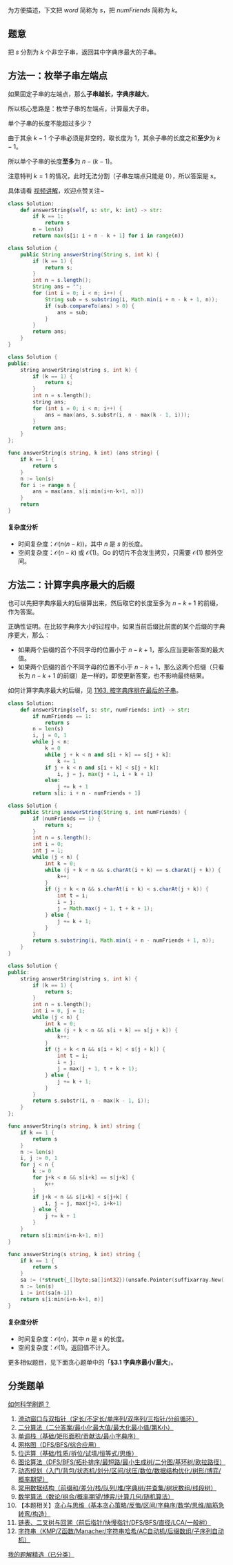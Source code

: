 为方便描述，下文把 $\textit{word}$ 简称为 $s$，把 $\textit{numFriends}$ 简称为 $k$。

## 题意

把 $s$ 分割为 $k$ 个非空子串，返回其中字典序最大的子串。

## 方法一：枚举子串左端点

如果固定子串的左端点，那么**子串越长，字典序越大**。

所以核心思路是：枚举子串的左端点，计算最大子串。

单个子串的长度不能超过多少？

由于其余 $k-1$ 个子串必须是非空的，取长度为 $1$，其余子串的长度之和**至少**为 $k-1$。

所以单个子串的长度**至多**为 $n-(k-1)$。

注意特判 $k=1$ 的情况，此时无法分割（子串左端点只能是 $0$），所以答案是 $s$。

具体请看 [视频讲解](https://www.bilibili.com/video/BV13f68YjE7o/?t=5m16s)，欢迎点赞关注~

```py [sol-Python3]
class Solution:
    def answerString(self, s: str, k: int) -> str:
        if k == 1:
            return s
        n = len(s)
        return max(s[i: i + n - k + 1] for i in range(n))
```

```java [sol-Java]
class Solution {
    public String answerString(String s, int k) {
        if (k == 1) {
            return s;
        }
        int n = s.length();
        String ans = "";
        for (int i = 0; i < n; i++) {
            String sub = s.substring(i, Math.min(i + n - k + 1, n));
            if (sub.compareTo(ans) > 0) {
                ans = sub;
            }
        }
        return ans;
    }
}
```

```cpp [sol-C++]
class Solution {
public:
    string answerString(string s, int k) {
        if (k == 1) {
            return s;
        }
        int n = s.length();
        string ans;
        for (int i = 0; i < n; i++) {
            ans = max(ans, s.substr(i, n - max(k - 1, i)));
        }
        return ans;
    }
};
```

```go [sol-Go]
func answerString(s string, k int) (ans string) {
	if k == 1 {
		return s
	}
	n := len(s)
	for i := range n {
		ans = max(ans, s[i:min(i+n-k+1, n)])
	}
	return
}
```

#### 复杂度分析

- 时间复杂度：$\mathcal{O}(n(n-k))$，其中 $n$ 是 $s$ 的长度。
- 空间复杂度：$\mathcal{O}(n-k)$ 或 $\mathcal{O}(1)$。Go 的切片不会发生拷贝，只需要 $\mathcal{O}(1)$ 额外空间。

## 方法二：计算字典序最大的后缀

也可以先把字典序最大的后缀算出来，然后取它的长度至多为 $n-k+1$ 的前缀，作为答案。

正确性证明。在比较字典序大小的过程中，如果当前后缀比前面的某个后缀的字典序更大，那么：

- 如果两个后缀的首个不同字母的位置小于 $n-k+1$，那么应当更新答案的最大值。
- 如果两个后缀的首个不同字母的位置不小于 $n-k+1$，那么这两个后缀（只看长为 $n-k+1$ 的前缀）是一样的，即使更新答案，也不影响最终结果。

如何计算字典序最大的后缀，见 [1163. 按字典序排在最后的子串](https://leetcode.cn/problems/last-substring-in-lexicographical-order/)。

```py [sol-Python3]
class Solution:
    def answerString(self, s: str, numFriends: int) -> str:
        if numFriends == 1:
            return s
        n = len(s)
        i, j = 0, 1
        while j < n:
            k = 0
            while j + k < n and s[i + k] == s[j + k]:
                k += 1
            if j + k < n and s[i + k] < s[j + k]:
                i, j = j, max(j + 1, i + k + 1)
            else:
                j += k + 1
        return s[i: i + n - numFriends + 1]
```

```java [sol-Java]
class Solution {
    public String answerString(String s, int numFriends) {
        if (numFriends == 1) {
            return s;
        }
        int n = s.length();
        int i = 0;
        int j = 1;
        while (j < n) {
            int k = 0;
            while (j + k < n && s.charAt(i + k) == s.charAt(j + k)) {
                k++;
            }
            if (j + k < n && s.charAt(i + k) < s.charAt(j + k)) {
                int t = i;
                i = j;
                j = Math.max(j + 1, t + k + 1);
            } else {
                j += k + 1;
            }
        }
        return s.substring(i, Math.min(i + n - numFriends + 1, n));
    }
}
```

```cpp [sol-C++]
class Solution {
public:
    string answerString(string s, int k) {
        if (k == 1) {
            return s;
        }
        int n = s.length();
        int i = 0, j = 1;
        while (j < n) {
            int k = 0;
            while (j + k < n && s[i + k] == s[j + k]) {
                k++;
            }
            if (j + k < n && s[i + k] < s[j + k]) {
                int t = i;
                i = j;
                j = max(j + 1, t + k + 1);
            } else {
                j += k + 1;
            }
        }
        return s.substr(i, n - max(k - 1, i));
    }
};
```

```go [sol-Go]
func answerString(s string, k int) string {
	if k == 1 {
		return s
	}
	n := len(s)
	i, j := 0, 1
	for j < n {
		k := 0
		for j+k < n && s[i+k] == s[j+k] {
			k++
		}
		if j+k < n && s[i+k] < s[j+k] {
			i, j = j, max(j+1, i+k+1)
		} else {
			j += k + 1
		}
	}
	return s[i:min(i+n-k+1, n)]
}
```

```go [sol-Go 后缀数组]
func answerString(s string, k int) string {
	if k == 1 {
		return s
	}
	sa := (*struct{_[]byte;sa[]int32})(unsafe.Pointer(suffixarray.New([]byte(s)))).sa
	n := len(s)
	i := int(sa[n-1])
	return s[i:min(i+n-k+1, n)]
}
```

#### 复杂度分析

- 时间复杂度：$\mathcal{O}(n)$，其中 $n$ 是 $s$ 的长度。
- 空间复杂度：$\mathcal{O}(1)$。返回值不计入。

更多相似题目，见下面贪心题单中的「**§3.1 字典序最小/最大**」。

## 分类题单

[如何科学刷题？](https://leetcode.cn/circle/discuss/RvFUtj/)

1. [滑动窗口与双指针（定长/不定长/单序列/双序列/三指针/分组循环）](https://leetcode.cn/circle/discuss/0viNMK/)
2. [二分算法（二分答案/最小化最大值/最大化最小值/第K小）](https://leetcode.cn/circle/discuss/SqopEo/)
3. [单调栈（基础/矩形面积/贡献法/最小字典序）](https://leetcode.cn/circle/discuss/9oZFK9/)
4. [网格图（DFS/BFS/综合应用）](https://leetcode.cn/circle/discuss/YiXPXW/)
5. [位运算（基础/性质/拆位/试填/恒等式/思维）](https://leetcode.cn/circle/discuss/dHn9Vk/)
6. [图论算法（DFS/BFS/拓扑排序/最短路/最小生成树/二分图/基环树/欧拉路径）](https://leetcode.cn/circle/discuss/01LUak/)
7. [动态规划（入门/背包/状态机/划分/区间/状压/数位/数据结构优化/树形/博弈/概率期望）](https://leetcode.cn/circle/discuss/tXLS3i/)
8. [常用数据结构（前缀和/差分/栈/队列/堆/字典树/并查集/树状数组/线段树）](https://leetcode.cn/circle/discuss/mOr1u6/)
9. [数学算法（数论/组合/概率期望/博弈/计算几何/随机算法）](https://leetcode.cn/circle/discuss/IYT3ss/)
10. 【本题相关】[贪心与思维（基本贪心策略/反悔/区间/字典序/数学/思维/脑筋急转弯/构造）](https://leetcode.cn/circle/discuss/g6KTKL/)
11. [链表、二叉树与回溯（前后指针/快慢指针/DFS/BFS/直径/LCA/一般树）](https://leetcode.cn/circle/discuss/K0n2gO/)
12. [字符串（KMP/Z函数/Manacher/字符串哈希/AC自动机/后缀数组/子序列自动机）](https://leetcode.cn/circle/discuss/SJFwQI/)

[我的题解精选（已分类）](https://github.com/EndlessCheng/codeforces-go/blob/master/leetcode/SOLUTIONS.md)
